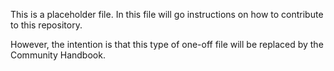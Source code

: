 This is a placeholder file.
In this file will go instructions on how to contribute to this repository.

However, the intention is that this type of one-off file will be replaced by the Community Handbook.
